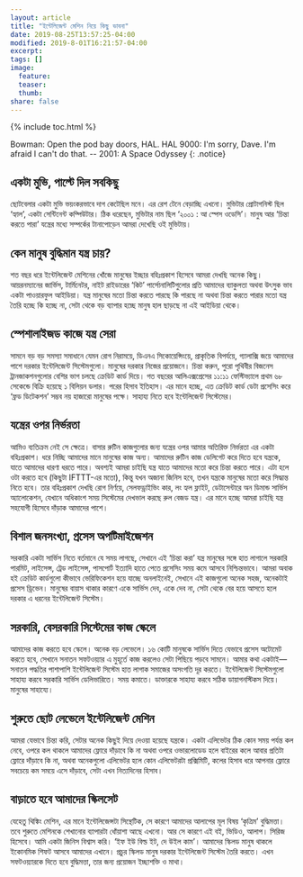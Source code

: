 ```yaml
---
layout: article
title: "ইন্টেলিজেন্ট মেশিন নিয়ে কিছু ভাবনা"
date: 2019-08-25T13:57:25-04:00
modified: 2019-8-01T16:21:57-04:00
excerpt:
tags: []
image:
  feature:
  teaser:
  thumb:
share: false
---
```


{% include toc.html %}

Bowman: Open the pod bay doors, HAL.
HAL 9000: I'm sorry, Dave. I'm afraid I can't do that.
-- 2001: A Space Odyssey
{: .notice}

## একটা মুভি, পাল্টে দিল সবকিছু

ছোটবেলার একটা মুভি ভয়ংকরভাবে দাগ কেটেছিল মনে। এর রেশ টেনে বেড়াচ্ছি এখনো। মুভিটার প্রোটাগনিস্ট ছিল ‘হ্যাল’, একটা সেন্টিনেন্ট কম্পিউটার। ঠিক ধরেছেন, মুভিটার নাম ছিল ‘২০০১ : আ স্পেস ওডেসি’। মানুষ আর ‘চিন্তা করতে পারা’ যন্ত্রের মধ্যে সম্পর্কের টানাপোড়েন আমরা দেখেছি ওই মুভিটায়।

## কেন মানুষ বুদ্ধিমান যন্ত্র চায়?

শত বছর ধরে ইন্টেলিজেন্ট মেশিনের খোঁজে মানুষের ইচ্ছার বহিঃপ্রকাশ হিসেবে আমরা দেখছি অনেক কিছু। আয়রনম্যানের জার্ভিস, টার্মিনেটর, নাইট রাইডারের ‘কিট’ পার্সোনালিটিগুলোর প্রতি আমাদের ব্যাকুলতা অথবা উৎসুক ভাব একটা পাওয়ারফুল আইডিয়া। যন্ত্র মানুষের মতো চিন্তা করতে পারছে কি পারছে না অথবা চিন্তা করতে পারার মতো যন্ত্র তৈরি হচ্ছে কি হচ্ছে না, সেটা থেকে বড় ব্যাপার হচ্ছে মানুষ হাল ছাড়ছে না এই আইডিয়া থেকে। 

## স্পেশালাইজড কাজে যন্ত্র সেরা

সামনে বড় বড় সমস্যা সমাধানে যেমন রোগ নিরাময়ে, ডিএনএ সিকোয়েন্সিংয়ে, প্রাকৃতিক বিপর্যয়ে, গ্যালাক্সি জয়ে আমাদের পাশে দরকার ইন্টেলিজেন্ট সিস্টেমগুলো। মানুষের দরকার নিজের প্রয়োজনে। চিন্তা করুন, পুরো পৃথিবীর বিজনেস ট্রানজাকশনগুলোর বেশির ভাগ চলছে ক্রেডিট কার্ড দিয়ে। গত বছরের আলিএক্সপ্রেসের ১১:১১ ফেস্টিভ্যালে প্রথম ৬৮ সেকেন্ডে বিক্রি হয়েছে ১ বিলিয়ন ডলার। পরের হিসাব ইতিহাস। এর মানে হচ্ছে, এত ক্রেডিট কার্ড ডেটা প্রসেসিং করে ‘ফ্রড ডিটেকশন’ সম্ভব নয় হাজারো মানুষের পক্ষে। সাহায্য নিতে হবে ইন্টেলিজেন্ট সিস্টেমের। 

## যন্ত্রের ওপর নির্ভরতা

আমিও ব্যতিক্রম নেই সে ক্ষেত্রে। বাসার রুটিন কাজগুলোর জন্য যন্ত্রের ওপর আমার অতিরিক্ত নির্ভরতা এর একটা বহিঃপ্রকাশ। ধরে নিচ্ছি আমাদের মানে মানুষের কাজ অন্য। আমাদের রুটিন কাজ ডেলিগেট করে দিতে হবে যন্ত্রকে, যাতে আমাদের ধারণা ধরতে পারে। অবশ্যই আমরা চাইছি যন্ত্র যাতে আমাদের মতো করে চিন্তা করতে পারে। এটা হলে ওটা করতে হবে (কিছুটা IFTTT-এর মতো), কিন্তু যখন অজানা জিনিস হবে, তখন যন্ত্রকে মানুষের মতো করে সিদ্ধান্ত নিতে হবে। তার বহিঃপ্রকাশ দেখছি রোগ নির্ণয়ে, সেলফড্রাইভিং কার, লং হ্যল ফ্লাইট, ডেটাসেন্টারে অন ডিমান্ড সার্ভিস অ্যালোকেশন, যেখানে অধিকাংশ সময় সিস্টেমের দেখভাল করছে রুল বেজড যন্ত্র। এর মানে হচ্ছে আমরা চাইছি যন্ত্র সহযোগী হিসেবে দাঁড়াক আমাদের পাশে। 

## বিশাল জনসংখ্যা, প্রসেস অপটিমাইজেশন

সরকারি একটা সার্ভিস নিতে বর্তমানে যে সময় লাগছে, সেখানে এই ‘চিন্তা করা’ যন্ত্র মানুষের সঙ্গে হাত লাগালে সরকারি পারমিট, লাইসেন্স, ট্রেড লাইসেন্স, পাসপোর্ট ইত্যাদি হাতে পেতে প্রসেসিং সময় কমে আসবে নিশ্চিন্তভাবে। আমরা অবাক হই ক্রেডিট কার্ডগুলো কীভাবে ভেরিফিকেশন হয়ে যাচ্ছে অনলাইনেই, সেখানে এই কাজগুলো অনেক সহজ, অনেকটাই প্রসেস ড্রিভেন। মানুষের বায়াস থাকার কারণে একে সার্ভিস দেব, একে দেব না, সেটা থেকে বের হয়ে আসতে হলে দরকার এ ধরনের ইন্টেলিজেন্ট সিস্টেম।

## সরকারি, বেসরকারি সিস্টেমের কাজ স্কেলে

আমাদের কাজ করতে হবে স্কেলে। অনেক বড় লেভেলে। ১৬ কোটি মানুষকে সার্ভিস দিতে যেভাবে প্রসেস অটোমেট করতে হবে, সেখানে সনাতন সফটওয়্যার এ মুহূর্তে কাজ করলেও সেটা পিছিয়ে পড়বে সামনে। আমার কথা একটাই—সনাতন পদ্ধতির পাশাপাশি ইন্টেলিজেন্ট সিস্টেম হাত লাগাক সমাজের অসংগতি দূর করতে। ইন্টেলিজেন্ট সিস্টেমগুলো সাহায্য করবে সরকারি সার্ভিস ডেলিভারিতে। সময় কমাতে। ডাক্তারকে সাহায্য করবে সঠিক ডায়াগনস্টিকস দিয়ে। মানুষের সাহায্যে।

## শুরুতে ছোট লেভেলে ইন্টেলিজেন্ট মেশিন 

আমরা যেভাবে চিন্তা করি, সেটার অনেক কিছুই দিয়ে দেওয়া হয়েছে যন্ত্রকে। একটা এলিভেটর ঠিক কোন সময় পর্যন্ত কল নেবে, ওপরে কল থাকলে আমাদের ফ্লোরে দাঁড়াবে কি না অথবা ওপরে ওভারলোডেড হলে বাইরের কলে আবার প্রতিটা ফ্লোরে দাঁড়াবে কি না, অথবা অনেকগুলো এলিভেটর হলে কোন এলিভেটরটা প্রক্সিমিটি, কলের হিসাব ধরে আপনার ফ্লোরে সবচেয়ে কম সময়ে এসে দাঁড়াবে, সেটা এখন নিত্যদিনের হিসাব।

## বাড়াতে হবে আমাদের স্কিলসেট

যেহেতু থিঙ্কিং মেশিন, এর মানে ইন্টেলিজেন্সটা সিন্থেটিক, সে কারণে আমাদের আলাপের মূল বিষয় ‘কৃত্রিম’ বুদ্ধিমত্তা। তবে শুরুতে মেশিনকে শেখানোর ব্যাপারটা ধোঁয়াশা আছে এখনো। আর সে কারণে এই বই, ভিডিও, আলাপ। সিরিজ হিসেবে।
আমি একটা জিনিস বিশ্বাস করি। ‘ইফ ইউ বিল্ড ইট, দে উইল কাম’। আমাদের স্কিলড মানুষ থাকলে ইকোনমিক শিফট আসবে আমাদের এখানে। প্রচুর স্কিলড মানুষ দরকার ইন্টেলিজেন্ট সিস্টেম তৈরি করতে। এখন সফটওয়্যারকে দিতে হবে বুদ্ধিমত্তা, তার জন্য প্রয়োজন ইচ্ছাশক্তি ও মাথা।

